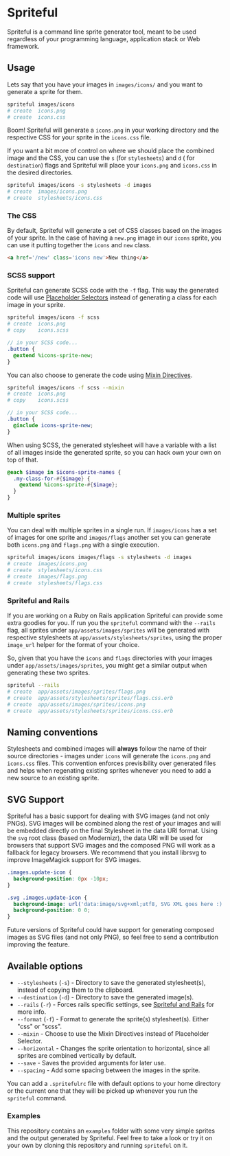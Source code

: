 # Spriteful

Spriteful is a command line sprite generator tool, meant to be used regardless of your programming language,
application stack or Web framework.

## Usage

Lets say that you have your images in `images/icons/` and you want to generate a sprite for them.

```bash
spriteful images/icons
# create  icons.png
# create  icons.css
```

Boom! Spriteful will generate a `icons.png` in your working directory and the respective CSS
for your sprite in the `icons.css` file.

If you want a bit more of control on where we should place the combined image and the CSS, you
can use the `s` (for `stylesheets`) and `d` ( for `destination`) flags and Spriteful will place
your `icons.png` and `icons.css` in the desired directories.

```bash
spriteful images/icons -s stylesheets -d images
# create  images/icons.png
# create  stylesheets/icons.css
```

### The CSS

By default, Spriteful will generate a set of CSS classes based on the images of your sprite. In the
case of having a `new.png` image in our `icons` sprite, you can use it putting together the `icons`
and `new` class.

```html
<a href='/new' class='icons new'>New thing</a>
```

### SCSS support

Spriteful can generate SCSS code with the `-f` flag. This way the generated code will use
[Placeholder Selectors](http://sass-lang.com/docs/yardoc/file.SASS_REFERENCE.html#placeholder_selectors_)
instead of generating a class for each image in your sprite.

```bash
spriteful images/icons -f scss
# create  icons.png
# copy    icons.scss
```

```scss
// in your SCSS code...
.button {
  @extend %icons-sprite-new;
}
```

You can also choose to generate the code using
[Mixin Directives](http://sass-lang.com/docs/yardoc/file.SASS_REFERENCE.html#mixins).

```bash
spriteful images/icons -f scss --mixin
# create  icons.png
# copy    icons.scss
```

```scss
// in your SCSS code...
.button {
  @include icons-sprite-new;
}
```

When using SCSS, the generated stylesheet will have a variable with a list of all images
inside the generated sprite, so you can hack own your own on top of that.

```scss
@each $image in $icons-sprite-names {
  .my-class-for-#{$image} {
    @extend %icons-sprite-#{$image};
  }
}
```

### Multiple sprites

You can deal with multiple sprites in a single run. If `images/icons` has a set of images for one
sprite and `images/flags` another set you can generate both `icons.png` and `flags.png` with a single
execution.

```bash
spriteful images/icons images/flags -s stylesheets -d images
# create  images/icons.png
# create  stylesheets/icons.css
# create  images/flags.png
# create  stylesheets/flags.css
```

### Spriteful and Rails

If you are working on a Ruby on Rails application Spriteful can provide some extra goodies for
you. If run you the `spriteful` command with the `--rails` flag, all sprites under `app/assets/images/sprites`
will be generated with respective stylesheets at `app/assets/stylesheets/sprites`, using the proper `image_url`
helper for the format of your choice.

So, given that you have the `icons` and `flags` directories with your images under `app/assets/images/sprites`,
you might get a similar output when generating these two sprites.

```bash
spriteful --rails
# create  app/assets/images/sprites/flags.png
# create  app/assets/stylesheets/sprites/flags.css.erb
# create  app/assets/images/sprites/icons.png
# create  app/assets/stylesheets/sprites/icons.css.erb
```

## Naming conventions

Stylesheets and combined images will **always** follow the name of their source directories -
images under `icons` will generate the `icons.png` and `icons.css` files. This convention
enforces previsibility over generated files and helps when regenating existing sprites whenever
you need to add a new source to an existing sprite.

## SVG Support

Spriteful has a basic support for dealing with SVG images (and not only PNGs). SVG images
will be combined along the rest of your images and will be embedded directly on the final
Stylesheet in the data URI format. Using the `svg` root class (based on Modernizr), the
data URI will be used for browsers that support SVG images and the composed PNG will work
as a fallback for legacy browsers. 
We recommend that you install librsvg to improve ImageMagick support for SVG images.

```css
.images.update-icon {
  background-position: 0px -10px;
}

.svg .images.update-icon {
  background-image: url('data:image/svg+xml;utf8, SVG XML goes here :)');
  background-position: 0 0;
}

```

Future versions of Spriteful could have support for generating composed images as SVG files
(and not only PNG), so feel free to send a contribution improving the feature.

## Available options

* `--stylesheets` (`-s`) - Directory to save the generated stylesheet(s), instead of copying them to the clipboard.
* `--destination` (`-d`) - Directory to save the generated image(s).
* `--rails` (`-r`) - Forces rails specific settings, see [Spriteful and Rails](#spriteful-and-rails) for more info.
* `--format` (`-f`) - Format to generate the sprite(s) stylesheet(s). Either "css" or "scss".
* `--mixin` - Choose to use the Mixin Directives instead of Placeholder Selector.
* `--horizontal` - Changes the sprite orientation to horizontal, since all sprites are combined vertically by default.
* `--save` - Saves the provided arguments for later use.
* `--spacing` - Add some spacing between the images in the sprite.

You can add a `.spritefulrc` file with default options to your home directory or the current one that they will
be picked up whenever you run the `spriteful` command.

### Examples

This repository contains an `examples` folder with some very simple sprites and the output generated
by Spriteful. Feel free to take a look or try it on your own by cloning this repository and running
`spriteful` on it.
